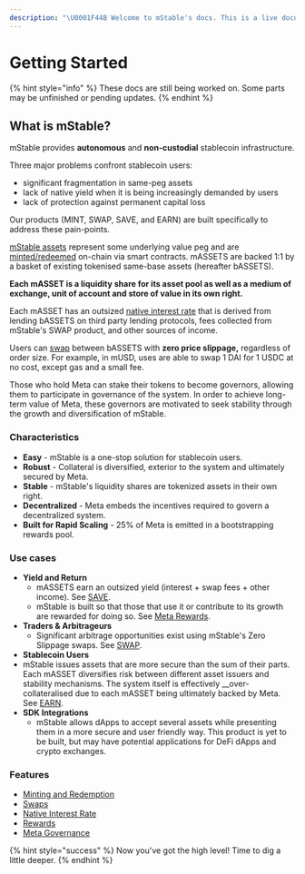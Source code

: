 ```yaml
---
description: "\U0001F44B Welcome to mStable's docs. This is a live document that will be updated as mStable evolves. Currently, we aim to provide a high level overview of the protocol and its existing components."
---
```


# Getting Started

{% hint style="info" %}
These docs are still being worked on. Some parts may be unfinished or pending updates.
{% endhint %}

## What is mStable?

mStable provides **autonomous** and **non-custodial** stablecoin infrastructure.

Three major problems confront stablecoin users: 

* significant fragmentation in same-peg assets
* lack of native yield when it is being increasingly demanded by users
* lack of protection against permanent capital loss

Our products \(MINT, SWAP, SAVE, and EARN\) are built specifically to address these pain-points. 

[mStable assets](mstable-assets/massets/) represent some underlying value peg and are [minted/redeemed](mstable-assets/massets/minting-and-redemption/) on-chain via smart contracts. mASSETS are backed 1:1 by a basket of existing tokenised same-base assets \(hereafter bASSETS\).

**Each mASSET is a liquidity share for its asset pool as well as a medium of exchange, unit of account and store of value in its own right.** 

Each mASSET has an outsized [native interest rate](mstable-assets/massets/native-interest-rate.md) that is derived from lending bASSETS on third party lending protocols, fees collected from mStable's SWAP product, and other sources of income. 

Users can [swap](mstable-assets/massets/swapping.md) between bASSETS with **zero price slippage,** regardless of order size. For example, in mUSD, uses are able to swap 1 DAI for 1 USDC at no cost, except gas and a small fee. 

Those who hold Meta can stake their tokens to become governors, allowing them to participate in governance of the system. In order to achieve long-term value of Meta, these governors are motivated to seek stability through the growth and diversification of mStable.

### **Characteristics**

* **Easy** - mStable is a one-stop solution for stablecoin users.
* **Robust** - Collateral is diversified, exterior to the system and ultimately secured by Meta. 
* **Stable** - mStable's liquidity shares are tokenized assets in their own right. 
* **Decentralized** - Meta embeds the incentives required to govern a decentralized system.
* **Built for Rapid Scaling** - 25% of Meta is emitted in a bootstrapping rewards pool. 

### Use cases

* **Yield and Return**
  * mASSETS earn an outsized yield \(interest + swap fees + other income\). See [SAVE](mstable-assets/massets/native-interest-rate.md).
  * mStable is built so that those that use it or contribute to its growth are rewarded for doing so. See [Meta Rewards](meta-rewards-1/introduction/).
* **Traders & Arbitrageurs** 
  * Significant arbitrage opportunities exist using mStable's Zero Slippage swaps. See [SWAP](mstable-assets/massets/swapping.md).
*  **Stablecoin Users** 
  * mStable issues assets that are more secure than the sum of their parts. Each mASSET diversifies risk between different asset issuers and stability mechanisms. The system itself is effectively __over-collateralised due to each mASSET being ultimately backed by Meta. See [EARN](mstable-assets/functions/).
* **SDK Integrations** 
  * mStable allows dApps to accept several assets while presenting them in a more secure and user friendly way. This product is yet to be built, but may have potential applications for DeFi dApps and crypto exchanges. 

### Features

* [Minting and Redemption](mstable-assets/massets/minting-and-redemption/#redemption)
* [Swaps](mstable-assets/massets/swapping.md)
* [Native Interest Rate](mstable-assets/massets/native-interest-rate.md)
* [Rewards](meta-rewards-1/introduction/)
* [Meta Governance](mstable-assets/functions/governance.md) 

{% hint style="success" %}
Now you've got the high level! Time to dig a little deeper.
{% endhint %}

